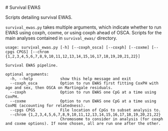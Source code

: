# Survival EWAS

Scripts detailing survival EWAS.

`survival_ewas.py` takes multiple arguments, which indicate whether to run EWAS using coxph, coxme, or using coxph ahead of OSCA. Scripts for the main analyses contained in `survival_ewas/` directory. 

~~~
usage: survival_ewas.py [-h] [--coxph_osca] [--coxph] [--coxme] [--cpgs CPGS] [--chrom {1,2,3,4,5,6,7,8,9,10,11,12,13,14,15,16,17,18,19,20,21,22}]

Survival EWAS pipeline.

optional arguments:
  -h, --help            show this help message and exit
  --coxph_osca          Option to run EWAS first fitting CoxPH with age and sex, then OSCA on Martingale residuals.
  --coxph               Option to run EWAS one CpG at a time using CoxPH.
  --coxme               Option to run EWAS one CpG at a time using CoxME (accounting for relatedness).
  --cpgs CPGS           File location of CpGs to subset analysis to.
  --chrom {1,2,3,4,5,6,7,8,9,10,11,12,13,14,15,16,17,18,19,20,21,22}
                        Chromosome to consider in analysis (for coxph and coxme options). If none chosen, all are run one after the other.
~~~



